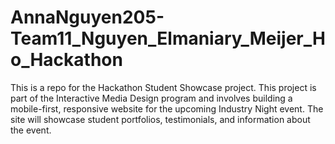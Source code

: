 # AnnaNguyen205-Team11_Nguyen_Elmaniary_Meijer_Ho_Hackathon
This is a repo for the Hackathon Student Showcase project. This project is part of the Interactive Media Design program and involves building a mobile-first, responsive website for the upcoming Industry Night event. The site will showcase student portfolios, testimonials, and information about the event.

